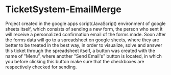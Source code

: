 # TicketSystem-EmailMerge
Project created in the google apps script(JavaScript) environment of google sheets itself, which consists of sending a new form, the person who sent it will receive a personalized confirmation email of the forms made. Soon after the forms data will go to a spreadsheet on google sheets, where they are better to be treated in the best way, in order to visualize, solve and answer this ticket through the spreadsheet itself, a button was created with the name of "Menu", where another "Send Email's" button is located, in which you before clicking this button make sure that the checkboxes are respectively checked for sending.
